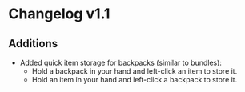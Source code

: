 # Changelog v1.1

## Additions
- Added quick item storage for backpacks (similar to bundles):
  - Hold a backpack in your hand and left-click an item to store it.
  - Hold an item in your hand and left-click a backpack to store it.
